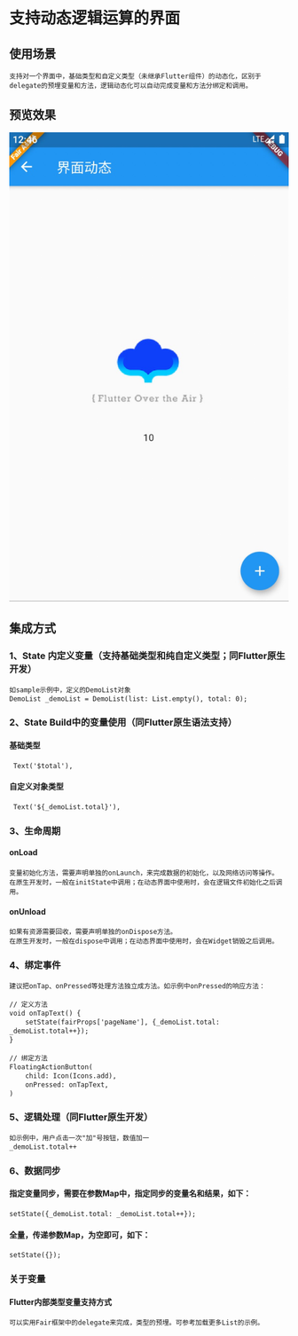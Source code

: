 # 支持动态逻辑运算的界面

## 使用场景
    支持对一个界面中，基础类型和自定义类型（未继承Flutter组件）的动态化，区别于delegate的预埋变量和方法，逻辑动态化可以自动完成变量和方法分绑定和调用。

## 预览效果

![listCell](./assets/sample_logic_page.jpg)

## 集成方式
### 1、State 内定义变量（支持基础类型和纯自定义类型；同Flutter原生开发）
    如sample示例中，定义的DemoList对象
    DemoList _demoList = DemoList(list: List.empty(), total: 0);

### 2、State Build中的变量使用（同Flutter原生语法支持）
#### 基础类型
     Text('$total'),
#### 自定义对象类型
     Text('${_demoList.total}'),

### 3、生命周期
#### onLoad
    变量初始化方法，需要声明单独的onLaunch，来完成数据的初始化，以及网络访问等操作。
    在原生开发时，一般在initState中调用；在动态界面中使用时，会在逻辑文件初始化之后调用。

#### onUnload
    如果有资源需要回收，需要声明单独的onDispose方法。
    在原生开发时，一般在dispose中调用；在动态界面中使用时，会在Widget销毁之后调用。

### 4、绑定事件
    建议把onTap、onPressed等处理方法独立成方法。如示例中onPressed的响应方法：

    // 定义方法
    void onTapText() {
        setState(fairProps['pageName'], {_demoList.total: _demoList.total++});
    }

    // 绑定方法
    FloatingActionButton(
        child: Icon(Icons.add),
        onPressed: onTapText,
    )

### 5、逻辑处理（同Flutter原生开发）
    如示例中，用户点击一次"加"号按钮，数值加一
    _demoList.total++

### 6、数据同步
#### 指定变量同步，需要在参数Map中，指定同步的变量名和结果，如下：
    setState({_demoList.total: _demoList.total++});
#### 全量，传递参数Map，为空即可，如下：
    setState({});

### 关于变量
#### Flutter内部类型变量支持方式
    可以实用Fair框架中的delegate来完成，类型的预埋。可参考加载更多List的示例。
    
    